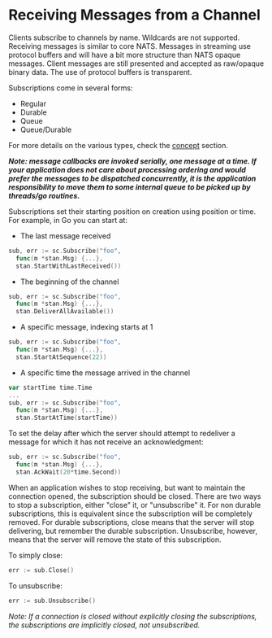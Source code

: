 # Receiving Messages from a Channel

Clients subscribe to channels by name. Wildcards are not supported. Receiving messages is similar to core NATS. Messages in streaming use protocol buffers and will have a bit more structure than NATS opaque messages. Client messages are still presented and accepted as raw/opaque binary data. The use of protocol buffers is transparent.

Subscriptions come in several forms:

* Regular
* Durable
* Queue
* Queue/Durable

For more details on the various types, check the [concept](/nats_streaming/channels/subscriptions/subscriptions.md) section.

***Note: message callbacks are invoked serially, one message at a time. If your application does not care about processing ordering and would prefer the messages to be dispatched concurrently, it is the application responsibility to move them to some internal queue to be picked up by threads/go routines.***

Subscriptions set their starting position on creation using position or time. For example, in Go you can start at:

* The last message received

```go
sub, err := sc.Subscribe("foo",
  func(m *stan.Msg) {...},
  stan.StartWithLastReceived())
```

* The beginning of the channel

```go
sub, err := sc.Subscribe("foo",
  func(m *stan.Msg) {...},
  stan.DeliverAllAvailable())
```

* A specific message, indexing starts at 1

```go
sub, err := sc.Subscribe("foo",
  func(m *stan.Msg) {...},
  stan.StartAtSequence(22))
```

* A specific time the message arrived in the channel

```go
var startTime time.Time
...
sub, err := sc.Subscribe("foo",
  func(m *stan.Msg) {...},
  stan.StartAtTime(startTime))
```

To set the delay after which the server should attempt to redeliver a message for which it has not receive an acknowledgment:

```go
sub, err := sc.Subscribe("foo",
  func(m *stan.Msg) {...},
  stan.AckWait(20*time.Second))
```

When an application wishes to stop receiving, but want to maintain the connection opened, the subscription should be closed. There are two ways to stop a subscription, either "close" it, or "unsubscribe" it. For non durable subscriptions, this is equivalent since the subscription will be completely removed. For durable subscriptions, close means that the server will stop delivering, but remember the durable subscription. Unsubscribe, however, means that the server will remove the state of this subscription.

To simply close:
```go
err := sub.Close()
```

To unsubscribe:
```go
err := sub.Unsubscribe()
```

_Note: If a connection is closed without explicitly closing the subscriptions, the subscriptions are implicitly closed, not unsubscribed._
